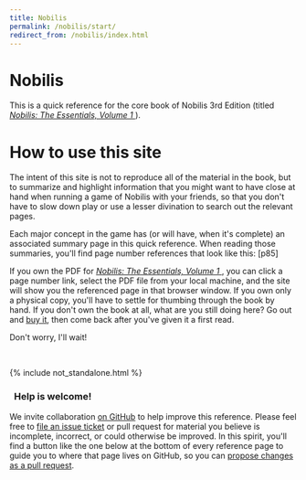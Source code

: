```yaml
---
title: Nobilis
permalink: /nobilis/start/
redirect_from: /nobilis/index.html
---
```


# Nobilis

This is a quick reference for the core book of Nobilis 3rd Edition (titled *[Nobilis: The Essentials, Volume 1
](https://www.drivethrurpg.com/product/89003/Nobilis-The-Essentials-Volume-1)*).

# How to use this site

The intent of this site is not to reproduce all of the material in the book, but to summarize and highlight information that you might want to have close at hand when running a game of Nobilis with your friends, so that you don't have to slow down play or use a lesser divination to search out the relevant pages.

Each major concept in the game has (or will have, when it's complete) an associated summary page in this quick reference. When reading those summaries, you'll find page number references that look like this: [p85]

If you own the PDF for *[Nobilis: The Essentials, Volume 1
](pdf)*, you can click a page number link, select the PDF file from your local machine, and the site will show you the referenced page in that browser window. If you own only a physical copy, you'll have to settle for thumbing through the book by hand. If you don't own the book at all, what are you still doing here? Go out and [buy it](pdf), then come back after you've given it a first read.

Don't worry, I'll wait!

<br>

[pdf]: https://www.drivethrurpg.com/product/89003/Nobilis-The-Essentials-Volume-1

{% include not_standalone.html %}

<div class="panel panel-info">
  <div class="panel-heading">
    <h3 class="panel-title">
      <i class="fa fa-pencil" aria-hidden="true"></i>&nbsp;
      Help is welcome!
    </h3>
  </div>
  <div class="panel-body">
    We invite collaboration <a href="https://github.com/alcea-rosea/alcea-rosea.github.io">on GitHub</a> to help improve this reference. Please feel free to <a href="https://github.com/alcea-rosea/alcea-rosea.github.io/issues/new">file an issue ticket</a> or pull request for material you believe is incomplete, incorrect, or could otherwise be improved. In this spirit, you'll find a button like the one below at the bottom of every reference page to guide you to where that page lives on GitHub, so you can <a href="https://help.github.com/articles/editing-files-in-another-user-s-repository/">propose changes as a pull request</a>.
  </div>
</div>
